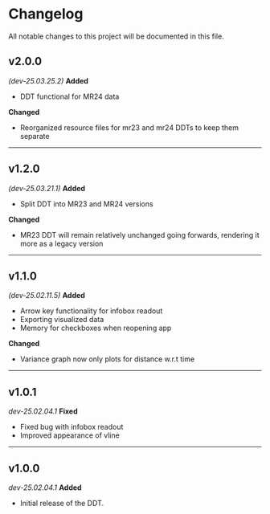 # Changelog  

All notable changes to this project will be documented in this file.  

## v2.0.0
*(dev-25.03.25.2)*
**Added**
- DDT functional for MR24 data

**Changed**
- Reorganized resource files for mr23 and mr24 DDTs to keep them separate

---

## v1.2.0
*(dev-25.03.21.1)*
**Added**
- Split DDT into MR23 and MR24 versions

**Changed**
- MR23 DDT will remain relatively unchanged going forwards, rendering it more as a legacy version

---

## v1.1.0
*(dev-25.02.11.5)*
**Added**
- Arrow key functionality for infobox readout
- Exporting visualized data
- Memory for checkboxes when reopening app

**Changed**
- Variance graph now only plots for distance w.r.t time

---

## v1.0.1
*dev-25.02.04.1*
**Fixed**
- Fixed bug with infobox readout 
- Improved appearance of vline

---

## v1.0.0
*dev-25.02.04.1*
**Added**
- Initial release of the DDT.
